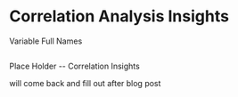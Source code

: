 # Correlation Analysis Insights


Variable Full Names
```

```

Place Holder -- Correlation Insights

will come back and fill out after blog post